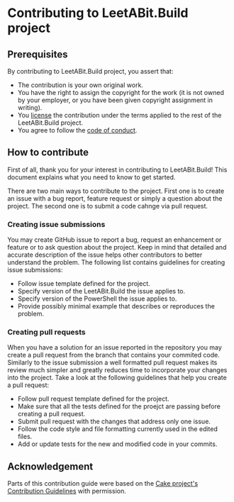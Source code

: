 # Contributing to LeetABit.Build project

## Prerequisites

By contributing to LeetABit.Build project, you assert that:

* The contribution is your own original work.
* You have the right to assign the copyright for the work (it is not owned by your employer, or
  you have been given copyright assignment in writing).
* You [license](../LICENSE) the contribution under the terms applied to the rest of the LeetABit.Build project.
* You agree to follow the [code of conduct](CODE_OF_CONDUCT.md).

## How to contribute

First of all, thank you for your interest in contributing to LeetABit.Build! This document explains what you need to know to get started.

There are two main ways to contribute to the project. First one is to create an issue with a bug report, feature request or simply a question about the project. The second one is to submit a code cahnge via pull request.

### Creating issue submissions

You may create GitHub issue to report a bug, request an enhancement or feature or to ask question about the project. Keep in mind that detailed and accurate description of the issue helps other contributors to better understand the problem. The following list contains guidelines for creating issue submissions:

* Follow issue template defined for the project.
* Specify version of the LeetABit.Build the issue applies to.
* Specify version of the PowerShell the issue applies to.
* Provide possibly minimal example that describes or reproduces the problem.

### Creating pull requests

When you have a solution for an issue reported in the repository you may create a pull request from the branch that contains your commited code. Similarly to the issue submission a well formatted pull request makes its review much simpler and greatly reduces time to incorporate your changes into the project. Take a look at the following guidelines that help you create a pull request:

* Follow pull request template defined for the project.
* Make sure that all the tests defined for the proejct are passing before creating a pull request.
* Submit pull request with the changes that address only one issue.
* Follow the code style and file formatting currently used in the edited files.
* Add or update tests for the new and modified code in your commits.

## Acknowledgement

Parts of this contribution guide were based on the [Cake project's](https://cakebuild.net/) [Contribution Guidelines](https://github.com/cake-build/cake/blob/f3f9bb69c3ff235b7e56b55439397156a2fdab0c/CONTRIBUTING.md)
with permission.
